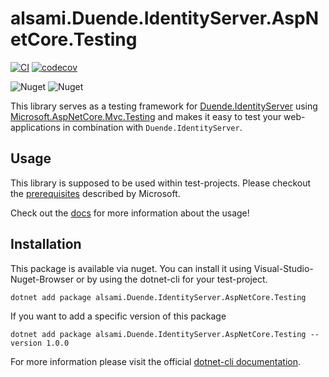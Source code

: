 # alsami.Duende.IdentityServer.AspNetCore.Testing

[![CI](https://github.com/alsami/alsami.Duende.IdentityServer.AspNetCore.Testing/actions/workflows/push.yml/badge.svg?branch=main)](https://github.com/alsami/alsami.Duende.IdentityServer.AspNetCore.Testing/actions/workflows/push.yml)
[![codecov](https://codecov.io/gh/alsami/alsami.Duende.IdentityServer.AspNetCore.Testing/branch/main/graph/badge.svg?token=cQHpUoEnYt)](https://codecov.io/gh/alsami/alsami.Duende.IdentityServer.AspNetCore.Testing)

![Nuget](https://img.shields.io/nuget/dt/alsami.Duende.IdentityServer.AspNetCore.Testing)
![Nuget](https://img.shields.io/nuget/v/alsami.Duende.IdentityServer.AspNetCore.Testing)

This library serves as a testing framework for [Duende.IdentityServer](http://docs.identityserver.io/en/latest/) using [Microsoft.AspNetCore.Mvc.Testing](https://docs.microsoft.com/en-us/aspnet/core/test/integration-tests?view=aspnetcore-3.1) and makes it easy to test your web-applications in combination with `Duende.IdentityServer`.

## Usage

This library is supposed to be used within test-projects. Please checkout the [prerequisites](https://docs.microsoft.com/en-us/aspnet/core/test/integration-tests?view=aspnetcore-2.2#test-app-prerequisites) described by Microsoft.

Check out the [docs](docs/) for more information about the usage!

## Installation

This package is available via nuget. You can install it using Visual-Studio-Nuget-Browser or by using the dotnet-cli for your test-project.

```unspecified
dotnet add package alsami.Duende.IdentityServer.AspNetCore.Testing
```

If you want to add a specific version of this package

```unspecified
dotnet add package alsami.Duende.IdentityServer.AspNetCore.Testing --version 1.0.0
```

For more information please visit the official [dotnet-cli documentation](https://docs.microsoft.com/en-us/dotnet/core/tools/dotnet-add-package).